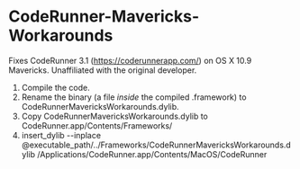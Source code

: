 # CodeRunner-Mavericks-Workarounds
Fixes CodeRunner 3.1 (https://coderunnerapp.com/) on OS X 10.9 Mavericks. Unaffiliated with the original developer.

1. Compile the code.
2. Rename the binary (a file _inside_ the compiled .framework) to CodeRunnerMavericksWorkarounds.dylib.
3. Copy CodeRunnerMavericksWorkarounds.dylib to CodeRunner.app/Contents/Frameworks/
4. insert_dylib --inplace @executable_path/../Frameworks/CodeRunnerMavericksWorkarounds.dylib /Applications/CodeRunner.app/Contents/MacOS/CodeRunner
